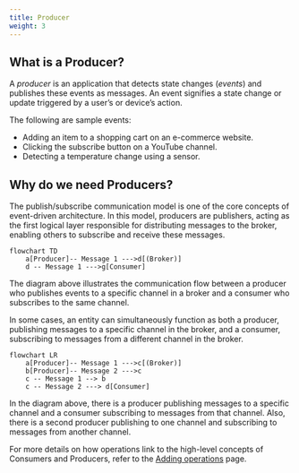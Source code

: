 ```yaml
---
title: Producer
weight: 3
---
```


## What is a Producer? 
A _producer_ is an application that detects state changes (_events_) and publishes these events as messages. An event signifies a state change or update triggered by a user’s or device’s action.

The following are sample events:
* Adding an item to a shopping cart on an e-commerce website.
* Clicking the subscribe button on a YouTube channel.
* Detecting a temperature change using a sensor.


## Why do we need Producers? 
The publish/subscribe communication model is one of the core concepts of event-driven architecture. In this model, producers are publishers, acting as the first logical layer responsible for distributing messages to the broker, enabling others to subscribe and receive these messages.

```mermaid
flowchart TD
    a[Producer]-- Message 1 --->d[(Broker)]
    d -- Message 1 --->g[Consumer]
```

The diagram above illustrates the communication flow between a producer who publishes events to a specific channel in a broker and a consumer who subscribes to the same channel.

In some cases, an entity can simultaneously function as both a producer, publishing messages to a specific channel in the broker, and a consumer, subscribing to messages from a different channel in the broker.

```mermaid
flowchart LR
    a[Producer]-- Message 1 --->c[(Broker)]
    b[Producer]-- Message 2 --->c
    c -- Message 1 --> b
    c -- Message 2 ---> d[Consumer]
```

In the diagram above, there is a producer publishing messages to a specific channel and a consumer subscribing to messages from that channel. Also, there is a second producer publishing to one channel and subscribing to messages from another channel.

For more details on how operations link to the high-level concepts of Consumers and Producers, refer to the [Adding operations](/docs/concepts/asyncapi-document/adding-operations) page.
